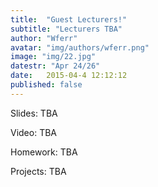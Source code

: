 ```yaml
---
title:  "Guest Lecturers!"
subtitle: "Lecturers TBA"
author: "Wferr"
avatar: "img/authors/wferr.png"
image: "img/22.jpg"
datestr: "Apr 24/26"
date:   2015-04-4 12:12:12
published: false
---
```


Slides: TBA

Video: TBA

Homework: TBA

Projects: TBA
